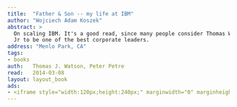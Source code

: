 ```yaml
---
title:	"Father & Son -- my life at IBM"
author: "Wojciech Adam Koszek"
abstract: >
  On scaling IBM. It's a good read, since many people consider Thomas Watson
  Jr to be one of the best corporate leaders.
address: "Menlo Park, CA"
tags:
- books
auth:	Thomas J. Watson, Peter Petre
read:	2014-03-08
layout: layout_book
ads:
- <iframe style="width:120px;height:240px;" marginwidth="0" marginheight="0" scrolling="no" frameborder="0" src="//ws-na.amazon-adsystem.com/widgets/q?ServiceVersion=20070822&OneJS=1&Operation=GetAdHtml&MarketPlace=US&source=ss&ref=ss_til&ad_type=product_link&tracking_id=wkoszek-20&marketplace=amazon&region=US&placement=0553380834&asins=0553380834&linkId=2OL5ZOWDUF4ZEM5O&show_border=false&link_opens_in_new_window=true&price_color=333333&title_color=C00000&bg_color=FFFFFF"></iframe>
---
```


